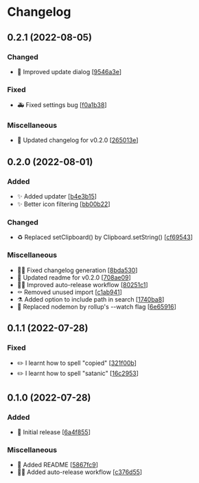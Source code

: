 # Changelog

<a name="0.2.1"></a>
## 0.2.1 (2022-08-05)

### Changed

- 🚸 Improved update dialog [[9546a3e](https://github.com/devicarus/enmity-asset-viewer/commit/9546a3e8b420ad57a66bd590ddd048103dab497b)]

### Fixed

- 🚑 Fixed settings bug [[f0a1b38](https://github.com/devicarus/enmity-asset-viewer/commit/f0a1b3827216376e2d6b96738e3a2d90aa1450f8)]

### Miscellaneous

- 📝 Updated changelog for v0.2.0 [[265013e](https://github.com/devicarus/enmity-asset-viewer/commit/265013e7f2dbeef037ae1b6b6cedd98a2f37f9c3)]


<a name="0.2.0"></a>
## 0.2.0 (2022-08-01)

### Added

- ✨ Added updater [[b4e3b15](https://github.com/devicarus/enmity-asset-viewer/commit/b4e3b158382013ec6de03c9f6e39559b90066780)]
- ✨ Better icon filtering [[bb00b22](https://github.com/devicarus/enmity-asset-viewer/commit/bb00b22e58f6b0def76ec23d982b3baa8b2114db)]

### Changed

- ♻️ Replaced setClipboard() by Clipboard.setString() [[cf69543](https://github.com/devicarus/enmity-asset-viewer/commit/cf69543f1bf261287d87f6e285990fc75ac0212c)]

### Miscellaneous

- 🧑‍💻 Fixed changelog generation [[8bda530](https://github.com/devicarus/enmity-asset-viewer/commit/8bda530b2063d52ebc579ed40934e040fb5a5395)]
- 📝 Updated readme for v0.2.0 [[708ae09](https://github.com/devicarus/enmity-asset-viewer/commit/708ae0916e9482d43e9cb3e331fe5f54e57821f0)]
- 🧑‍💻 Improved auto-release workflow [[80251c1](https://github.com/devicarus/enmity-asset-viewer/commit/80251c1abba31bcc93ecd4541cb985906612cbcc)]
- ⚰️ Removed unused import [[c1ab941](https://github.com/devicarus/enmity-asset-viewer/commit/c1ab941a4b98f8d73a8b1a71ba5ff4325ec0b8b2)]
- ⚗️ Added option to include path in search [[1740ba8](https://github.com/devicarus/enmity-asset-viewer/commit/1740ba8c12bf46bc8e86414e2d477fb761ec4a34)]
- 🔨 Replaced nodemon by rollup&#x27;s --watch flag [[6e65916](https://github.com/devicarus/enmity-asset-viewer/commit/6e659161b0305e355a77b8c23de9eaf033c9c9ea)]


<a name="0.1.1"></a>
## 0.1.1 (2022-07-28)

### Fixed

- ✏️ I learnt how to spell &quot;copied&quot; [[321f00b](https://github.com/devicarus/enmity-asset-viewer/commit/321f00b0de83d7baa29657de681e94666c7bd4ee)]
- ✏️ I learnt how to spell &quot;satanic&quot; [[16c2953](https://github.com/devicarus/enmity-asset-viewer/commit/16c2953174b0748ae0da27cd5318c3df56d5e863)]


<a name="0.1.0"></a>
## 0.1.0 (2022-07-28)

### Added

- 🎉 Initial release [[6a4f855](https://github.com/devicarus/enmity-asset-viewer/commit/6a4f855b986c38f95cc6fbb5358603d6fdd021ad)]

### Miscellaneous

- 📝 Added README [[5867fc9](https://github.com/devicarus/enmity-asset-viewer/commit/5867fc90661a530ac22ad3fd7e770534fce238c7)]
- 🧑‍💻 Added auto-release workflow [[c376d55](https://github.com/devicarus/enmity-asset-viewer/commit/c376d552e61c1335c58413923ae79f930ffa095c)]


